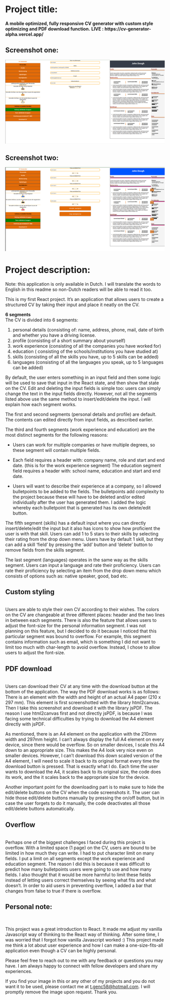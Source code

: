 <h1>Project title:</h1>
<strong>A mobile optimized, fully responsive CV generator with custom style optimizing and PDF download function.</strong>
<strong>LIVE : https://cv-generator-alpha.vercel.app/ </strong>

<h2>Screenshot one: </h2>

![CV Generator Screenshot](https://github.com/HRDTS/CV-generator/blob/main/cvss1.png?raw=true)
<h2>Screenshot two:</h2>

![CV Generator Screenshot](https://raw.githubusercontent.com/HRDTS/CV-generator/main/cvss2.png)



<h1>Project description:</h1>
Note: this application is only available in Dutch. I will translate the words to English in this readme so non-Dutch readers will be able to read it too.

This is my first React project. It’s an application that allows users to create a structured CV by taking their input and place it neatly on the CV. 

**6 segments**<br>
The CV is divided into 6 segments: 
1. personal details (consisting of: name, address, phone, mail, date of birth and whether you have a driving license.
2. profile (consisting of a short summary about yourself)
3. work experience (consisting of all the companies you have worked for)
4. education ( consisting of the schools/institutions you have studied at)
5. skills (consisting of all the skills you have, up to 5 skills can be added)
6. languages (consisting of all the languages you speak, up to 5 languages can be added)

By default, the user enters something in an input field and then some logic will be used to save that input in the React state, and then show that state on the CV. Edit and deleting the input fields is simple too: users can simply change the text in the input fields directly. However, not all the segments listed above use the same method to insert/edit/delete the input.  I will explain how each segment works.

The first and second segments (personal details and profile) are default. The contents can edited directly from input fields, as described earlier.
 
The third and fourth segments (work experience and education) are the most distinct segments for the following reasons:
- Users can work for multiple companies or have multiple degrees, so these segment will contain multiple fields.

- Each field requires a header with: company name, role and start and end date. (this is for the work experience segment) The education segment field requires a header with: school name, education and start and end date.

- Users will want to describe their experience at a company, so I allowed bulletpoints to be added to the fields. The bulletpoints add complexity to the project because these will have to be deleted and/or edited individually after the user has generated them. I added the logic whereby each bulletpoint that is generated has its own delete/edit button.
 
The fifth segment (skills) has a default input where you can directly insert/delete/edit the input but it also has icons to show how proficient the user is with that skill. Users can add 1 to 5 stars to their skills by selecting their rating from the drop down menu.  Users have by default 1 skill, but they can add a skill ‘field’ by pressing the ‘add’ button and ‘delete’ button to remove fields from the skills segment.

The last segment (languages) operates in the same way as the skills segment. Users can input a language and rate their proficiency. Users can rate their proficiency by selecting an item from the drop down menu which consists of options such as: native speaker, good, bad etc.

<h2>Custom styling</h2><br>
Users are able to style their own CV according to their wishes. The colors on the CV are changeable at three different places: header and the two lines in between each segments. There is also the feature that allows users to adjust the font-size for the personal information segment. I was not planning on this feature, but I decided to do it because I noticed that this particular segment was bound to overflow. For example, this segment contains information such as email, which is something I did not want to limit too much with char-length to avoid overflow. Instead, I chose to allow users to adjust the font-size. 

<h2>PDF download</h2><br>
Users can download their CV at any time with the download button at the bottom of the application.  The way the PDF download works is as follows:
There is an element with the width and height of an actual A4 paper (210 x 297 mm). This element is first screenshotted with the library html2canvas. Then I take this screenshot and download it with the library jsPDF. The reason I use html2canvas first and not directly jsPDF, is because I was facing some technical difficulties by trying to download the A4 element directly with jsPDF.

As mentioned, there is an A4 element on the application with the 210mm width and 297mm height. I can’t always display the full A4 element on every device, since there would be overflow. So on smaller devices, I scale this A4 down to an appropriate size. This makes the A4 look very nice even on smaller devices. However, I can’t download this down scaled version of the A4 element, I will need to scale it back to its original format every time the download button is pressed. That is exactly what I do. Each time the user wants to download the A4, it scales back to its original size, the code does its work, and the it scales back to the appropriate size for the device.

Another important point for the downloading part is to make sure to hide the edit/delete buttons on the CV when the code screenshots it. The user can hide those edit/delete buttons manually by pressing the on/off button, but in case the user forgets to do it manually, the code deactivates all those edit/delete buttons automatically. 

<h2>Overflow</h2> <br>
Perhaps one of the biggest challenges I faced during this project is overflow. With a limited space (1 page) on the CV, users are bound to be limited in how much they can write. I had to put character limit on many fields. I put a limit on all segments except the work experience and education segment. The reason I did this is because it was difficult to predict how many bulletpoints users were going to use and how many fields. I also thought that it would be more harmful to limit these fields instead of letting users correct themselves by seeing what fits and what doesn’t. In order to aid users in preventing overflow, I added a bar that changes from false to true if there is overflow.

<h2>Personal note:</h2> <br>

This project was a great introduction to React. It made me adjust my vanilla Javascript way of thinking to the React way of thinking. After some time, I was worried that I forgot how vanilla Javascript worked :) This project made me think a lot about user experience and how I can make a one-size-fits-all application even though a CV can be highly personal.

Please feel free to reach out to me with any feedback or questions you may have. I am always happy to connect with fellow developers and share my experiences.

If you find your image in this or any other of my projects and you do not want it to be used, please contact me at t.genc58@hotmail.com. I will promptly remove the image upon request.
Thank you.




